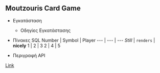 ## Moutzouris Card Game
 - Εγκατάσταση
   - Οδηγίες Εγκατάστασης

 - Πίνακες SQL 
     Number | Symbol | Player
     --- | --- | ---
     *Still* | `renders` | **nicely**
     1 | 2 | 3
     2 | 4 | 5
   
 * Περιγραφή API 


[Link](https://users.it.teithe.gr/~it164828/ADISE21_Sfouggarakides/www/)

